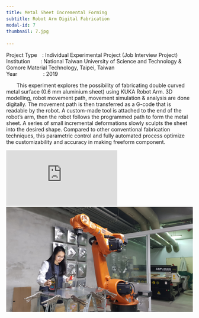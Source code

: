 ```yaml
---
title: Metal Sheet Incremental Forming
subtitle: Robot Arm Digital Fabrication
modal-id: 7
thumbnail: 7.jpg

---
```

Project Type&emsp;: Individual Experimental Project (Job Interview Project)
<br> Institution&emsp;&emsp;: National Taiwan University of Science and Technology & Gomore Material Technology, Taipei, Taiwan
<br> Year&emsp;&emsp;&emsp;&emsp;&emsp;: 2019  

&emsp;&emsp;This experiment explores the possibility of fabricating double curved metal surface (0.6 mm aluminium sheet) using KUKA Robot Arm. 3D modelling, robot movement path, movement simulation & analysis are done digitally. The movement path is then transferred as a G-code that is readable by the robot. A custom-made tool is attached to the end of the robot’s arm, then the robot follows the programmed path to form the metal sheet. A series of small incremental deformations slowly sculpts the sheet into the desired shape. Compared to other conventional fabrication techniques, this parametric control and fully automated process optimize the customizability and accuracy in making freeform component.

<div class="video-container">
<iframe  src="https://www.youtube.com/embed/0O0DgZ5RrAg" frameborder="0" allow="accelerometer; autoplay; encrypted-media; gyroscope; picture-in-picture" allowfullscreen></iframe>
 </div>
<img src="images/portfolio/7/7A.jpg" class="img-responsive img-centered" alt="elisabeth with KUKA">
